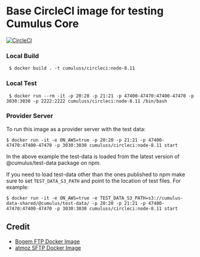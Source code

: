 # Base CircleCI image for testing Cumulus Core

[![CircleCI](https://circleci.com/gh/nasa/cumulus-circleci-image.svg?style=svg)](https://circleci.com/gh/nasa/cumulus-circleci-image)

### Local Build

     $ docker build . -t cumuluss/circleci:node-8.11

### Local Test

     $ docker run --rm -it -p 20:20 -p 21:21 -p 47400-47470:47400-47470 -p 3030:3030 -p 2222:2222 cumuluss/circleci:node-8.11 /bin/bash

### Provider Server

To run this image as a provider server with the test data:

    $ docker run -it -e ON_AWS=true -p 20:20 -p 21:21 -p 47400-47470:47400-47470 -p 3030:3030 cumuluss/circleci:node-8.11 start

In the above example the test-data is loaded from the latest version of @cumulus/test-data package on npm.

If you need to load test-data other than the ones published to npm make sure to set `TEST_DATA_S3_PATH` and point to the location of test files. For example:

    $ docker run -it -e ON_AWS=true -e TEST_DATA_S3_PATH=s3://cumulus-data-shared/@cumulus/test-data/ -p 20:20 -p 21:21 -p 47400-47470:47400-47470 -p 3030:3030 cumuluss/circleci:node-8.11 start

## Credit

- [Bogem FTP Docker Image](https://github.com/bogem/dockerfiles/tree/master/ftp)
- [atmoz SFTP Docker Image](https://github.com/atmoz/sftp)
